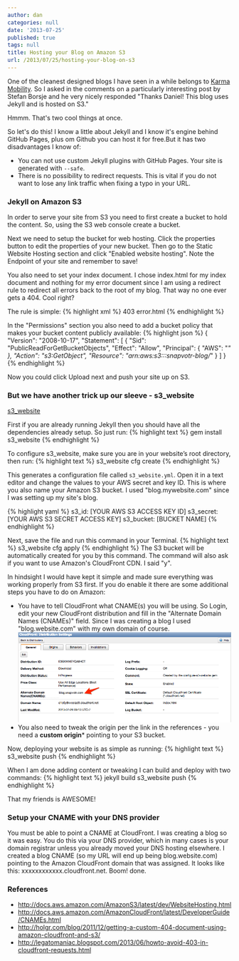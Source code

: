 ```yaml
---
author: dan
categories: null
date: '2013-07-25'
published: true
tags: null
title: Hosting your Blog on Amazon S3
url: /2013/07/25/hosting-your-blog-on-s3
---
```



One of the cleanest designed blogs I have seen in a while belongs to [Karma Mobility](http://blog.yourkarma.com/).  So I asked in the comments on a particularly interesting post by Stefan Borsje and he very nicely responded "Thanks Daniel! This blog uses Jekyll and is hosted on S3."

Hmmm.  That's two cool things at once.
<!--more-->

So let's do this! I know a little about Jekyll and I know it's engine behind GitHub Pages, plus om Github you can host it for free.But it has two disadvantages I know of:

* You can not use custom Jekyll plugins with GitHub Pages. Your site is generated with `--safe`.
* There is no possibility to redirect requests. This is vital if you do not want to lose any link traffic when fixing a typo in your URL.

### Jekyll on Amazon S3

In order to serve your site from S3 you need to first create a bucket to hold the content. So, using the S3 web console create a bucket.

Next we need to setup the bucket for web hosting. Click the properties button to edit the properties of your new bucket.  Then go to the Static Website Hosting section and click "Enabled website hosting". Note the Endpoint of your site and remember to save!

You also need to set your index document.  I chose index.html for my index document and nothing for my error document since I am using a redirect rule to redirect all errors back to the root of my blog.  That way no one ever gets a 404.  Cool right?

The rule is simple:
{% highlight xml %}
<RoutingRules>
  <RoutingRule>
  <Condition>
    <HttpErrorCodeReturnedEquals>403</HttpErrorCodeReturnedEquals >
  </Condition>
  <Redirect>
    <HostName>error.html</HostName>
  </Redirect>
  </RoutingRule>
</RoutingRules>
{% endhighlight %}

In the "Permissions" section you also need to add a bucket policy that makes your bucket content publicly available:
{% highlight json %}
  {
    "Version": "2008-10-17",
    "Statement": [
        {
            "Sid": "PublicReadForGetBucketObjects",
            "Effect": "Allow",
            "Principal": {
                "AWS": "*"
            },
            "Action": "s3:GetObject",
            "Resource": "arn:aws:s3:::snapvotr-blog/*"
        }
    ]
  }
{% endhighlight %}

Now you could click Upload next and push your site up on S3.

### But we have another trick up our sleeve - s3_website

[s3_website](https://github.com/laurilehmijoki/s3_website)

First if you are already running Jekyll then you should have all the dependencies already setup.  So just run:
{% highlight text %}
gem install s3_website
{% endhighlight %}

To configure s3_website, make sure you are in your website’s root directory, then run:
{% highlight text %}
s3_website cfg create
{% endhighlight %}

This generates a configuration file called `s3_website.yml`. Open it in a text editor and change the values to your AWS secret and key ID.  This is where you also name your Amazon S3 bucket.  I used "blog.mywebsite.com" since I was setting up my site's blog.

{% highlight yaml %}
s3_id: [YOUR AWS S3 ACCESS KEY ID]
s3_secret: [YOUR AWS S3 SECRET ACCESS KEY]
s3_bucket: [BUCKET NAME]
{% endhighlight %}

Next, save the file and run this command in your Terminal.
{% highlight text %}
s3_website cfg apply
{% endhighlight %}
The S3 bucket will be automatically created for you by this command. The command will also ask if you want to use Amazon's CloudFront CDN.  I said "y".

In hindsight I would have kept it simple and made sure everything was working properly from S3 first.  If you do enable it there are some additional steps you have to do on Amazon:
* You have to tell CloudFront what CNAME(s) you will be using.  So Login, edit your new CloudFront distribution and fill in the "Alternate Domain Names (CNAMEs)" field. Since I was creating a blog I used "blog.website.com" with my own domain of course. <img class="img-rounded img-responsive" alt="image of Amazon management console" src="/assets/img/CloudFront_Management_Console.png">
* You also need to tweak the origin per the link in the references - you need a **custom origin*** pointing to your S3 bucket.

Now, deploying your website is as simple as running:
{% highlight text %}
s3_website push
{% endhighlight %}

When I am done adding content or tweaking I can build and deploy with two commands:
{% highlight text %}
jekyll build
s3_website push
{% endhighlight %}

That my friends is AWESOME!

### Setup your CNAME with your DNS provider

You must be able to point a CNAME at CloudFront.  I was creating a blog so it was easy.  You do this via your DNS provider, which in many cases is your domain registrar unless you already moved your DNS hosting elsewhere.  I created a blog CNAME (so my URL will end up being blog.website.com) pointing to the Amazon CloudFront domain that was assigned.  It looks like this: xxxxxxxxxxxx.cloudfront.net.  Boom! done.

### References
- http://docs.aws.amazon.com/AmazonS3/latest/dev/WebsiteHosting.html
- http://docs.aws.amazon.com/AmazonCloudFront/latest/DeveloperGuide/CNAMEs.html
- http://holgr.com/blog/2011/12/getting-a-custom-404-document-using-amazon-cloudfront-and-s3/
- http://legatomaniac.blogspot.com/2013/06/howto-avoid-403-in-cloudfront-requests.html